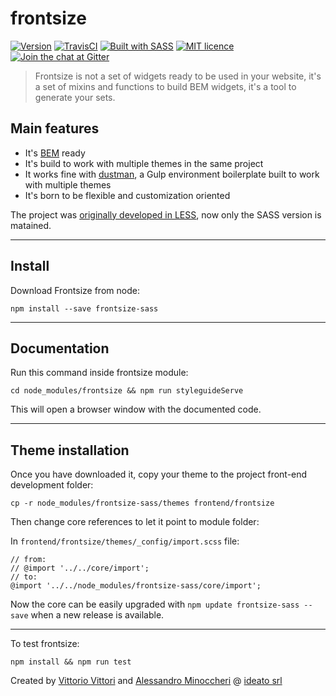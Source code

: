 # frontsize

[![Version](http://img.shields.io/:version-4.0.0-E7C04B.svg)](https://github.com/ideatosrl/frontsize-sass/releases/tag/4.0.0)
[![TravisCI](https://travis-ci.org/ideatosrl/frontsize.svg?branch=master)](https://travis-ci.org/ideatosrl/frontsize/builds)
[![Built with SASS](http://img.shields.io/:language-SASS-ff6799.svg)](http://badges.github.io/badgerbadgerbadger/)
[![MIT licence](http://img.shields.io/:license-MIT-00AFFF.svg)](https://github.com/ideatosrl/frontsize-sass/blob/master/LICENSE.md)
[![Join the chat at Gitter](http://img.shields.io/:gitter-chat-00AFFF.svg)](https://gitter.im/ideatosrl/frontsize-sass)

>  Frontsize is not a set of widgets ready to be used in your website, it's a set
>  of mixins and functions to build BEM widgets, it's  a tool to generate your sets.

## Main features

- It's [BEM] ready
- It's build to work with multiple themes in the same project
- It works fine with [dustman], a Gulp environment boilerplate built to work with multiple themes
- It's born to be flexible and customization oriented

The project was [originally developed in LESS][less], now only the SASS version is matained.

--------------------------------------------------------------------------------

## Install

Download Frontsize from node:

```
npm install --save frontsize-sass
```

--------------------------------------------------------------------------------

## Documentation

Run this command inside frontsize module:

```
cd node_modules/frontsize && npm run styleguideServe
```

This will open a browser window with the documented code.

--------------------------------------------------------------------------------

## Theme installation

Once you have downloaded it, copy your theme to the project front-end development folder:

```
cp -r node_modules/frontsize-sass/themes frontend/frontsize
```

Then change core references to let it point to module folder:

In `frontend/frontsize/themes/_config/import.scss` file:

```less
// from:
// @import '../../core/import';
// to:
@import '../../node_modules/frontsize-sass/core/import';
```

Now the core can be easily upgraded with `npm update frontsize-sass --save` when a new release is available.

--------------------------------------------------------------------------------

To test frontsize:

```
npm install && npm run test
```

Created by [Vittorio Vittori][vitto] and [Alessandro Minoccheri][minompi] @ [ideato srl][ideato]

[app]: https://github.com/ideatosrl/frontsize-sass/blob/master/themes/default/app.scss
[automation_config]: https://github.com/ideatosrl/frontsize-sass/blob/master/frontsize.yml.dist
[automation_grunt]: https://github.com/ideatosrl/frontsize-sass/blob/master/Gruntfile.js
[automation_gulp]: https://github.com/ideatosrl/frontsize-sass/blob/master/gulpfile.js
[bem]: https://github.com/ideatosrl/frontsize-sass/blob/master/core/components/bem.scss
[bem_expressive]: https://github.com/ideatosrl/frontsize-sass/blob/master/core/components/bem-expressive.scss
[csslint]: https://github.com/CSSLint/csslint
[csslintrc]: https://github.com/ideatosrl/frontsize-sass/blob/master/.csslintrc
[docs]: https://github.com/ideatosrl/frontsize-less/wiki
[dustman]: https://github.com/ideatosrl/dustman
[grids]: https://github.com/ideatosrl/frontsize-sass/tree/master/core/grids
[ideato]: http://www.ideato.it
[less]: https://github.com/ideatosrl/frontsize-less
[migration]: https://gist.github.com/vitto/9b7dfc40ef710470fed1
[minompi]: https://twitter.com/minompi
[sass]: https://github.com/ideatosrl/frontsize-sass
[sassdoc]: http://sassdoc.com/
[site]: http://frontsize.com
[tests]: https://github.com/ideatosrl/frontsize-sass/tree/master/test/js
[vitto]: https://twitter.com/vttrx
